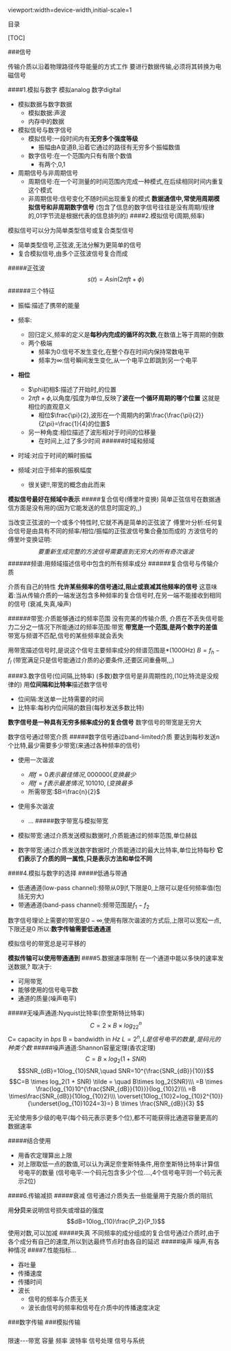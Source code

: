 viewport:width=device-width,initial-scale=1

目录

[TOC]

###信号

传输介质以沿着物理路径传导能量的方式工作
要进行数据传输,必须将其转换为电磁信号

####1.模拟与数字
模拟analog 数字digital

+ 模拟数据与数字数据
	- 模拟数据:声波
	- 内存中的数据
+ 模拟信号与数字信号
	- 模拟信号:一段时间内有**无穷多个强度等级**	
		+ 振幅由A变道B,沿着它通过的路径有无穷多个振幅数值
	- 数字信号:在一个范围内只有有限个数值
		+ 有两个,0,1
+ 周期信号与非周期信号
	- 周期信号:在一个可测量的时间范围内完成一种模式,在后续相同时间内重复这个模式
	- 非周期信号:信号变化不随时间出现重复的模式
	**数据通信中,常使用周期模拟信号和非周期数字信号**
	(包含了信息的数字信号往往是没有周期/规律的,01字节流是根据代表的信息排列的)
####2.模拟信号(周期,频率)

模拟信号可以分为简单类型信号或复合类型信号

+ 简单类型信号,正弦波,无法分解为更简单的信号
+ 复合模拟信号,由多个正弦波信号复合而成

#####正弦波
$$s(t)=Asin(2\pi ft+\phi)$$	
######三个特征

+ 振幅:描述了携带的能量
+ 频率:
	- 回归定义,频率的定义是**每秒内完成的循环的次数**,在数值上等于周期的倒数
	- 两个极端
		+ 频率为0:信号不发生变化,在整个存在时间内保持常数电平
		+ 频率为$\infty$:信号瞬间发生变化,从一个电平立即跳到另一个电平
+ **相位**
	- $\phi初相$:描述了开始时,的位置
	- $2\pi ft+\phi$,以角度/弧度为单位,反映了**波在一个循环周期的哪个位置**
	这就是相位的直观意义
		- 相位$\frac{\pi}{2},波形在一个周期内的第\frac{\frac{\pi}{2}}{2\pi}=\frac{1}{4}的位置$
	- 另一种角度:相位描述了波形相对于时间的位移量
		- 在时间上,过了多少时间
######时域和频域

+ 时域:对应于时间的瞬时振幅
+ 频域:对应于频率的振枫幅度
	- 很关键!!,带宽的概念由此而来

**模拟信号最好在频域中表示**
#####复合信号(傅里叶变换)
简单正弦信号在数据通信方面是没有用的(因为它能发送的信息时固定的,,)

当改变正弦波的一个或多个特性时,它就不再是简单的正弦波了
傅里叶分析:任何复合信号是由具有不同的频率/相位/振幅的正弦波信号集合叠加而成的
方波信号的傅里叶变换证明:
$$要重新生成完整的方波信号需要直到无穷大的所有奇次谐波$$
######频谱:用频域描述信号中包含的所有频率成分
######复合信号与传输介质

介质有自己的特性
**允许某些频率的信号通过,阻止或衰减其他频率的信号**
这意味着:当从传输介质的一端发送包含多种频率的复合信号时,在另一端不能接收到相同的信号
(衰减,失真,噪声)

######带宽:介质能够通过的频率范围
没有完美的传输介质,
介质在不丢失信号能力二分之一情况下所能通过的频率范围:带宽
**带宽是一个范围,是两个数字的差值**
带宽与频谱不匹配,信号的某些频率就会丢失

用带宽描述信号时,是说这个信号主要频率成分的频谱范围是\*(1000Hz)
$B=f_h-f_l$
(带宽满足只是信号能通过介质的必要条件,还要区间重叠啊,,,)

####3.数字信号(位间隔,比特率)
(多数)数字信号是非周期性的,(10比特流是没规律的)
用**位间隔和比特率**描述数字信号

+ 位间隔:发送单一比特需要的时间
+ 比特率:每秒内位间隔的数目(每秒发送多数比特)

**数字信号是一种具有无穷多频率成分的复合信号**
数字信号的带宽是无穷大

数字信号通过带宽介质
#####数字信号通过band-limited介质
要达到每秒发送n个比特,最少需要多少带宽(来通过各种频率的信号)

+ 使用一次谐波
	- $用f=0表示最佳情况,000000(变换最少$
	- $用f=f表示最差情况,101010,(变换最多$
	- 所需带宽:$B=\frac{n}{2}$
+ 使用多次谐波
	- ...
#####数字带宽与模拟带宽

+ 模拟带宽:通过介质发送模拟数据时,介质能通过的频率范围,单位赫兹
+ 数字带宽:通过介质发送数字数据时,介质能通过的最大比特率,单位比特每秒
**它们表示了介质的同一属性,只是表示方法和单位不同**

####4.模拟与数字的选择
#####低通与带通

+ 低通通道(low-pass channel):频带从0到f,下限是0,上限可以是任何频率值(包括无穷大)
+ 带通通道(band-pass channel):频带范围是$f_1-f_2$

数字信号理论上需要的带宽是$0-\infty$,使用有限次谐波的方式后,上限可以宽松一点,下限还是0
所以:**数字传输需要低通通道**

模拟信号的带宽总是可平移的

**模拟传输可以使用带通通到**
####5.数据速率限制
在一个通道中能以多快的速率发送数据,?
取决于:

+ 可用带宽
+ 能够使用的信号电平数
+ 通道的质量(噪声电平)

#####无噪声通道:Nyquist比特率(奈奎斯特比特率)
$$
C = 2 \times B \times log_22^n 
$$
C= capacity in $bps$    B = bandwidth in $Hz$ 
$L=2^n,L是信号电平的数量,是码元的种类个数$
#####噪声通道:Shannon容量定理(香农定理)
$$C = B\times log_2(1 + SNR)$$
$$SNR_{dB}=10log_{10}SNR,\quad SNR=10^{\frac{SNR_{dB}}{10}}$$
$$C=B \times log_2(1 + SNR) \tilde = \quad B\times log_2{SNR}\\\
=B \times \frac{log_{10}10^{\frac{SNR_{dB}}{10}}}{log_{10}2}\\\
=B \times\frac{SNR_{dB}}{10log_{10}2}\\\
\overset{10log_{10}2=log_{10}2^{10}}{\underset{log_{10}1024=3}=} B \times \frac{SNR_{dB}}{3}
$$

无论使用多少级的电平(每个码元表示更多个位),都不可能获得比通道容量更高的数据速率

#####结合使用

+ 用香农定理算出上限
+ 对上限取低一点的数值,可以认为满足奈奎斯特条件,用奈奎斯特比特率计算信号电平的数量
(信号电平:一个码元包含多少个位....,4个信号电平则一个码元表示2位)

####6.传输减损
#####衰减
信号通过介质失去一些能量用于克服介质的阻抗

用**分贝**来说明信号损失或增益的强度
$$dB=10log_{10}\frac{P_2}{P_1}$$
使用对数,可以加减
#####失真
不同频率的成分组成的复合信号通过介质时,由于各个成分有自己的速度,所以到达最终节点时由各自的延迟
#####噪声
噪声,有各种情况
####7.性能指标...

+ 吞吐量
+ 传播速度
+ 传播时间
+ 波长
	- 信号的频率与介质无关
	- 波长由信号的频率和信号在介质中的传播速度决定

###数字传输
###模拟传输
###



限速---带宽 容量
频率
波特率
信号处理 信号与系统
